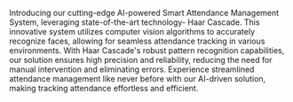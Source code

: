 Introducing our cutting-edge AI-powered Smart Attendance Management System, leveraging state-of-the-art technology- Haar Cascade. This innovative system utilizes computer vision algorithms to accurately recognize faces, allowing for seamless attendance tracking in various environments. With Haar Cascade's robust pattern recognition capabilities, our solution ensures high precision and reliability, reducing the need for manual intervention and eliminating errors. Experience streamlined attendance management like never before with our AI-driven solution, making tracking attendance effortless and efficient.
